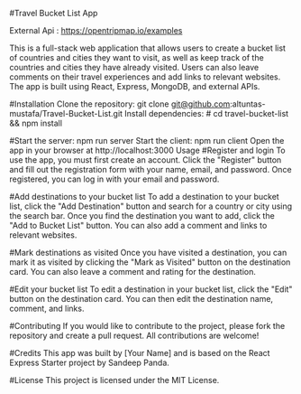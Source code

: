 #Travel Bucket List App

External Api : https://opentripmap.io/examples

This is a full-stack web application that allows users to create a bucket list of countries and cities they want to visit, as well as keep track of the countries and cities they have already visited. Users can also leave comments on their travel experiences and add links to relevant websites. The app is built using React, Express, MongoDB, and external APIs.

#Installation
Clone the repository: git clone git@github.com:altuntas-mustafa/Travel-Bucket-List.git
Install dependencies: # cd travel-bucket-list && npm install

#Start the server: npm run server
Start the client: npm run client
Open the app in your browser at http://localhost:3000
Usage
#Register and login
To use the app, you must first create an account. Click the "Register" button and fill out the registration form with your name, email, and password. Once registered, you can log in with your email and password.

#Add destinations to your bucket list
To add a destination to your bucket list, click the "Add Destination" button and search for a country or city using the search bar. Once you find the destination you want to add, click the "Add to Bucket List" button. You can also add a comment and links to relevant websites.

#Mark destinations as visited
Once you have visited a destination, you can mark it as visited by clicking the "Mark as Visited" button on the destination card. You can also leave a comment and rating for the destination.

#Edit your bucket list
To edit a destination in your bucket list, click the "Edit" button on the destination card. You can then edit the destination name, comment, and links.

#Contributing
If you would like to contribute to the project, please fork the repository and create a pull request. All contributions are welcome!

#Credits
This app was built by [Your Name] and is based on the React Express Starter project by Sandeep Panda.

#License
This project is licensed under the MIT License.
